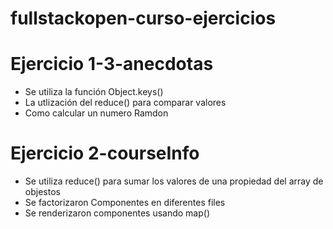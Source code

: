 # fullstackopen-curso-ejercicios

# Ejercicio 1-3-anecdotas

- Se utiliza la función Object.keys()
- La utlización del reduce() para comparar valores
- Como calcular un numero Ramdon

# Ejercicio 2-courseInfo

- Se utiliza reduce() para sumar los valores de una propiedad del array de objestos
- Se factorizaron Componentes en diferentes files
- Se renderizaron componentes usando map()